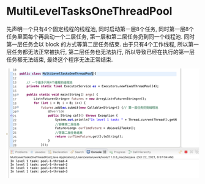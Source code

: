 # MultiLevelTasksOneThreadPool

先声明一个只有4个固定线程的线程池, 同时启动第一层8个任务, 同时第一层8个任务里面每个再启动一个二层任务, 第一层和第二层任务扔到同一个线程池. 同时第一层任务会以 block 的方式等第二层任务结束. 由于只有4个工作线程, 所以第一层任务都无法正常被执行, 第二层任务也无法执行, 所以导致已经在执行的第一层任务都无法结束, 最终这个程序无法正常结束.

![运行结果](MultiLevelTasksOneThreadPool.png)
